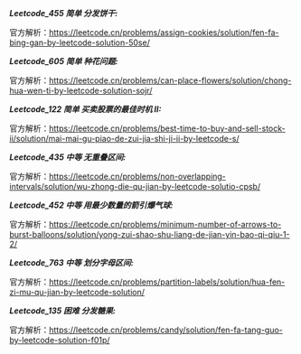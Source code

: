 **_Leetcode_455 简单 分发饼干:_**

官方解析：https://leetcode.cn/problems/assign-cookies/solution/fen-fa-bing-gan-by-leetcode-solution-50se/

**_Leetcode_605 简单 种花问题:_**

官方解析：https://leetcode.cn/problems/can-place-flowers/solution/chong-hua-wen-ti-by-leetcode-solution-sojr/

**_Leetcode_122 简单 买卖股票的最佳时机 II:_**

官方解析：https://leetcode.cn/problems/best-time-to-buy-and-sell-stock-ii/solution/mai-mai-gu-piao-de-zui-jia-shi-ji-ii-by-leetcode-s/

**_Leetcode_435 中等 无重叠区间:_**

官方解析：https://leetcode.cn/problems/non-overlapping-intervals/solution/wu-zhong-die-qu-jian-by-leetcode-solutio-cpsb/

**_Leetcode_452 中等 用最少数量的箭引爆气球:_**

官方解析：https://leetcode.cn/problems/minimum-number-of-arrows-to-burst-balloons/solution/yong-zui-shao-shu-liang-de-jian-yin-bao-qi-qiu-1-2/

**_Leetcode_763 中等 划分字母区间:_**

官方解析：https://leetcode.cn/problems/partition-labels/solution/hua-fen-zi-mu-qu-jian-by-leetcode-solution/

**_Leetcode_135 困难 分发糖果:_**

官方解析：https://leetcode.cn/problems/candy/solution/fen-fa-tang-guo-by-leetcode-solution-f01p/

